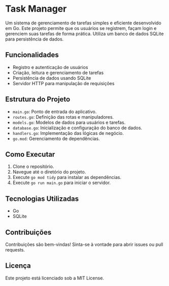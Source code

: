 # Task Manager

Um sistema de gerenciamento de tarefas simples e eficiente desenvolvido em Go. Este projeto permite que os usuários se registrem, façam login e gerenciem suas tarefas de forma prática. Utiliza um banco de dados SQLite para persistência de dados.

## Funcionalidades

- Registro e autenticação de usuários
- Criação, leitura e gerenciamento de tarefas
- Persistência de dados usando SQLite
- Servidor HTTP para manipulação de requisições

## Estrutura do Projeto

- `main.go`: Ponto de entrada do aplicativo.
- `routes.go`: Definição das rotas e manipuladores.
- `models.go`: Modelos de dados para usuários e tarefas.
- `database.go`: Inicialização e configuração do banco de dados.
- `handlers.go`: Implementação das lógicas de negócio.
- `go.mod`: Gerenciamento de dependências.

## Como Executar

1. Clone o repositório.
2. Navegue até o diretório do projeto.
3. Execute `go mod tidy` para instalar as dependências.
4. Execute `go run main.go` para iniciar o servidor.

## Tecnologias Utilizadas

- Go
- SQLite

## Contribuições

Contribuições são bem-vindas! Sinta-se à vontade para abrir issues ou pull requests.

## Licença

Este projeto está licenciado sob a MIT License.
